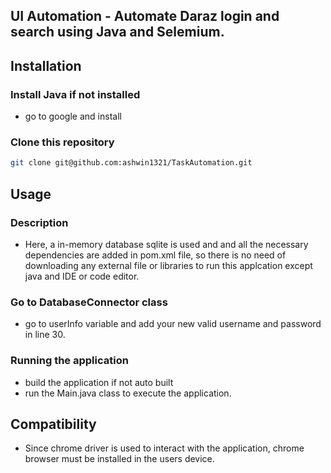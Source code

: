 
## UI Automation - Automate Daraz login and search using Java and Selemium.

## Installation
### Install Java if not installed
- go to google and install
### Clone this repository
```bash
git clone git@github.com:ashwin1321/TaskAutomation.git
```
## Usage
### Description
- Here, a in-memory database sqlite is used and and all the necessary dependencies are added in pom.xml file, so there is no need of downloading any external file or libraries to run this applcation except java and IDE or code editor.
### Go to DatabaseConnector class
- go to userInfo variable and add your new valid username and password in line 30.

### Running the application
- build the application if not auto built
- run the Main.java class to execute the application.

## Compatibility
- Since chrome driver is used to interact with the application, chrome browser must be installed in the users device.